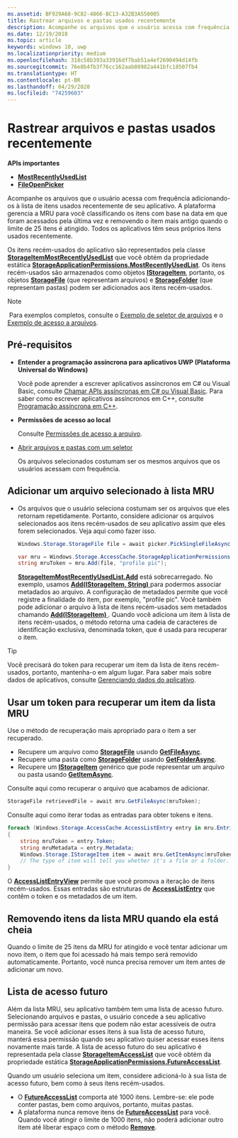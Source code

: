 ```yaml
---
ms.assetid: BF929A68-9C82-4866-BC13-A32B3A550005
title: Rastrear arquivos e pastas usados recentemente
description: Acompanhe os arquivos que o usuário acessa com frequência adicionando-os à lista de itens usados recentemente de seu aplicativo.
ms.date: 12/19/2018
ms.topic: article
keywords: windows 10, uwp
ms.localizationpriority: medium
ms.openlocfilehash: 318c58b393a33916df7bab51a4ef2690494d14fb
ms.sourcegitcommit: 76e8b4fb3f76cc162aab80982a441bfc18507fb4
ms.translationtype: HT
ms.contentlocale: pt-BR
ms.lasthandoff: 04/29/2020
ms.locfileid: "74259603"
---
```

# <a name="track-recently-used-files-and-folders"></a>Rastrear arquivos e pastas usados recentemente

**APIs importantes**

- [**MostRecentlyUsedList**](https://docs.microsoft.com/uwp/api/windows.storage.accesscache.storageapplicationpermissions.mostrecentlyusedlist)
- [**FileOpenPicker**](https://docs.microsoft.com/uwp/schemas/appxpackage/appxmanifestschema/element-fileopenpicker)

Acompanhe os arquivos que o usuário acessa com frequência adicionando-os à lista de itens usados recentemente de seu aplicativo. A plataforma gerencia a MRU para você classificando os itens com base na data em que foram acessados pela última vez e removendo o item mais antigo quando o limite de 25 itens é atingido. Todos os aplicativos têm seus próprios itens usados recentemente.

Os itens recém-usados do aplicativo são representados pela classe [**StorageItemMostRecentlyUsedList**](https://docs.microsoft.com/uwp/api/Windows.Storage.AccessCache.StorageItemMostRecentlyUsedList) que você obtém da propriedade estática [**StorageApplicationPermissions.MostRecentlyUsedList**](https://docs.microsoft.com/uwp/api/windows.storage.accesscache.storageapplicationpermissions.mostrecentlyusedlist). Os itens recém-usados são armazenados como objetos [**IStorageItem**](https://docs.microsoft.com/uwp/api/Windows.Storage.IStorageItem), portanto, os objetos [**StorageFile**](https://docs.microsoft.com/uwp/api/Windows.Storage.StorageFile) (que representam arquivos) e [**StorageFolder**](https://docs.microsoft.com/uwp/api/Windows.Storage.StorageFolder) (que representam pastas) podem ser adicionados aos itens recém-usados.

> [!NOTE]
> Para exemplos completos, consulte o [Exemplo de seletor de arquivos](https://github.com/Microsoft/Windows-universal-samples/tree/master/Samples/FilePicker) e o [Exemplo de acesso a arquivos](https://github.com/Microsoft/Windows-universal-samples/tree/master/Samples/FileAccess).

## <a name="prerequisites"></a>Pré-requisitos

-   **Entender a programação assíncrona para aplicativos UWP (Plataforma Universal do Windows)**

    Você pode aprender a escrever aplicativos assíncronos em C# ou Visual Basic, consulte [Chamar APIs assíncronas em C# ou Visual Basic](https://docs.microsoft.com/windows/uwp/threading-async/call-asynchronous-apis-in-csharp-or-visual-basic). Para saber como escrever aplicativos assíncronos em C++, consulte [Programação assíncrona em C++](https://docs.microsoft.com/windows/uwp/threading-async/asynchronous-programming-in-cpp-universal-windows-platform-apps).

-   **Permissões de acesso ao local**

    Consulte [Permissões de acesso a arquivo](file-access-permissions.md).

-   [Abrir arquivos e pastas com um seletor](quickstart-using-file-and-folder-pickers.md)

    Os arquivos selecionados costumam ser os mesmos arquivos que os usuários acessam com frequência.

 ## <a name="add-a-picked-file-to-the-mru"></a>Adicionar um arquivo selecionado à lista MRU

-   Os arquivos que o usuário seleciona costumam ser os arquivos que eles retornam repetidamente. Portanto, considere adicionar os arquivos selecionados aos itens recém-usados de seu aplicativo assim que eles forem selecionados. Veja aqui como fazer isso.

    ```cs
    Windows.Storage.StorageFile file = await picker.PickSingleFileAsync();

    var mru = Windows.Storage.AccessCache.StorageApplicationPermissions.MostRecentlyUsedList;
    string mruToken = mru.Add(file, "profile pic");
    ```

    [**StorageItemMostRecentlyUsedList.Add**](https://docs.microsoft.com/uwp/api/windows.storage.accesscache.storageitemmostrecentlyusedlist.add) está sobrecarregado. No exemplo, usamos [**Add(IStorageItem, String)** ](https://docs.microsoft.com/uwp/api/windows.storage.accesscache.storageitemmostrecentlyusedlist.add) para podermos associar metadados ao arquivo. A configuração de metadados permite que você registre a finalidade do item, por exemplo, "profile pic". Você também pode adicionar o arquivo à lista de itens recém-usados sem metadados chamando [**Add(IStorageItem)** ](https://docs.microsoft.com/uwp/api/windows.storage.accesscache.storageitemmostrecentlyusedlist.add). Quando você adiciona um item à lista de itens recém-usados, o método retorna uma cadeia de caracteres de identificação exclusiva, denominada token, que é usada para recuperar o item.

> [!TIP]
> Você precisará do token para recuperar um item da lista de itens recém-usados, portanto, mantenha-o em algum lugar. Para saber mais sobre dados de aplicativos, consulte [Gerenciando dados do aplicativo](https://docs.microsoft.com/previous-versions/windows/apps/hh465109(v=win.10)).

## <a name="use-a-token-to-retrieve-an-item-from-the-mru"></a>Usar um token para recuperar um item da lista MRU

Use o método de recuperação mais apropriado para o item a ser recuperado.

-   Recupere um arquivo como [**StorageFile**](https://docs.microsoft.com/uwp/api/Windows.Storage.StorageFile) usando [**GetFileAsync**](https://docs.microsoft.com/uwp/api/windows.storage.accesscache.storageitemmostrecentlyusedlist.getfileasync).
-   Recupere uma pasta como [**StorageFolder**](https://docs.microsoft.com/uwp/api/Windows.Storage.StorageFolder) usando [**GetFolderAsync**](https://docs.microsoft.com/uwp/api/windows.storage.accesscache.storageitemmostrecentlyusedlist.getfolderasync).
-   Recupere um [**IStorageItem**](https://docs.microsoft.com/uwp/api/Windows.Storage.IStorageItem) genérico que pode representar um arquivo ou pasta usando [**GetItemAsync**](https://docs.microsoft.com/uwp/api/windows.storage.accesscache.storageitemmostrecentlyusedlist.getitemasync).

Consulte aqui como recuperar o arquivo que acabamos de adicionar.

```cs
StorageFile retrievedFile = await mru.GetFileAsync(mruToken);
```

Consulte aqui como iterar todas as entradas para obter tokens e itens.

```cs
foreach (Windows.Storage.AccessCache.AccessListEntry entry in mru.Entries)
{
    string mruToken = entry.Token;
    string mruMetadata = entry.Metadata;
    Windows.Storage.IStorageItem item = await mru.GetItemAsync(mruToken);
    // The type of item will tell you whether it's a file or a folder.
}
```

O [**AccessListEntryView**](https://docs.microsoft.com/uwp/api/Windows.Storage.AccessCache.AccessListEntryView) permite que você promova a iteração de itens recém-usados. Essas entradas são estruturas de [**AccessListEntry**](https://docs.microsoft.com/uwp/api/Windows.Storage.AccessCache.AccessListEntry) que contêm o token e os metadados de um item.

## <a name="removing-items-from-the-mru-when-its-full"></a>Removendo itens da lista MRU quando ela está cheia

Quando o limite de 25 itens da MRU for atingido e você tentar adicionar um novo item, o item que foi acessado há mais tempo será removido automaticamente. Portanto, você nunca precisa remover um item antes de adicionar um novo.

## <a name="future-access-list"></a>Lista de acesso futuro

Além da lista MRU, seu aplicativo também tem uma lista de acesso futuro. Selecionando arquivos e pastas, o usuário concede a seu aplicativo permissão para acessar itens que podem não estar acessíveis de outra maneira. Se você adicionar esses itens à sua lista de acesso futuro, manterá essa permissão quando seu aplicativo quiser acessar esses itens novamente mais tarde. A lista de acesso futuro do seu aplicativo é representada pela classe [**StorageItemAccessList**](https://docs.microsoft.com/uwp/api/Windows.Storage.AccessCache.StorageItemAccessList) que você obtém da propriedade estática [**StorageApplicationPermissions.FutureAccessList**](https://docs.microsoft.com/uwp/api/windows.storage.accesscache.storageapplicationpermissions.futureaccesslist).

Quando um usuário seleciona um item, considere adicioná-lo à sua lista de acesso futuro, bem como à seus itens recém-usados.

-   O [**FutureAccessList**](https://docs.microsoft.com/uwp/api/windows.storage.accesscache.storageapplicationpermissions.futureaccesslist) comporta até 1000 itens. Lembre-se: ele pode conter pastas, bem como arquivos, portanto, muitas pastas.
-   A plataforma nunca remove itens de [**FutureAccessList**](https://docs.microsoft.com/uwp/api/windows.storage.accesscache.storageapplicationpermissions.futureaccesslist) para você. Quando você atingir o limite de 1000 itens, não poderá adicionar outro item até liberar espaço com o método [**Remove**](https://docs.microsoft.com/uwp/api/windows.storage.accesscache.storageitemmostrecentlyusedlist.remove).
